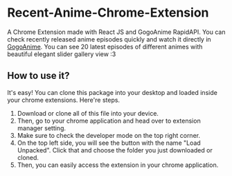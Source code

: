 # Recent-Anime-Chrome-Extension

  A Chrome Extension made with React JS and GogoAnime RapidAPI. 
  You can check recently released anime episodes quickly and watch it directly in [GogoAnime](https://gogoanime.tel/).
  You can see 20 latest episodes of different animes with beautiful elegant slider gallery view :3

## How to use it?

  It's easy! You can clone this package into your desktop and loaded inside your chrome extensions. Here're steps.
  1. Download or clone all of this file into your device.
  2. Then, go to your chrome application and head over to extension manager setting.
  3. Make sure to check the developer mode on the top right corner.
  4. On the top left side, you will see the button with the name "Load Unpacked". Click that and choose the folder you just downloaded or cloned.
  5. Then, you can easily access the extension in your chrome application.
